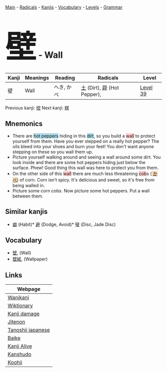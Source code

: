 <style> bigfont {font-size: 100px}</style>
[Main](../README.md) -
[Radicals](../radicals.md) -
[Kanjis](../kanjis.md) -
[Vocabulary](../vocabulary.md) -
[Levels](../levels.md) -
[Grammar](../grammar.md)
# <bigfont> 壁</bigfont> - Wall 

| Kanji | Meanings | Reading | Radicals | Level |
| --- | --- | --- | --- | --- |
| 壁 | Wall | へき, かべ | [土](../radicals/土.md) (Dirt), [辟](../radicals/辟.md) (Hot Pepper),  | [Level 39](../levels/wk_level39.md) |

Previous kanji: [控](控.md) Next kanji: [棋](棋.md) 

## Mnemonics
 * There are <span style="background-color:#ADD8E6"> hot peppers</span> hiding in this <span style="background-color:#ADD8E6"> dirt</span>, so you build a <span style="background-color:#ffcccb"> wall</span> to protect yourself from them. Have you ever stepped on a really hot pepper? The oils bleed into your shoes and burn your feet! You don't want anyone stepping on these so you wall them up.
* Picture yourself walking around and seeing a wall around some dirt. You look inside and there are some hot peppers hiding just below the surface. Phew! Good thing this wall was here to protect you from them. 
* On the other side of this <span style="background-color:#ffcccb"> wall</span> there are much less threatening <span style="background-color:#ffcccb"> cob</span>s (<span style="background-color:#fed8b1"> [かべ](https://jisho.org/search/かべ)</span>) of corn. Corn isn't spicy. It's delicious and sweet, so it's free from being walled in.
* Picture some corn cobs. Now picture some hot peppers. Put a wall between them.


## Similar kanjis
 * [癖](癖.md) (Habit)* [避](避.md) (Dodge, Avoid)* [璧](璧.md) (Disc, Jade Disc)


## Vocabulary
 * [壁](../vocabulary/壁.md), (Wall)
* [壁紙](../vocabulary/壁.md), (Wallpaper)



## Links 

| Webpage |
| --- |
| [Wanikani          ](https://www.wanikani.com/kanji/壁) |
| [Wiktionary        ](https://en.wiktionary.org/wiki/壁) |
| [Kanji damage      ](http://www.kanjidamage.com/kanji/search?utf8=✓&q=壁) |
| [Jitenon           ](https://jitenon.com/kanji/壁) |
| [Tanoshii japanese ](https://www.tanoshiijapanese.com/dictionary/kanji.cfm?k=壁) |
| [Baike             ](https://baike.baidu.com/item/壁) |
| [Kanji Alive       ](https://app.kanjialive.com/壁) |
| [Kanshudo          ](https://www.kanshudo.com/searchmn?q=壁) |
| [Koohii            ](https://kanji.koohii.com/study/kanji/壁) |
